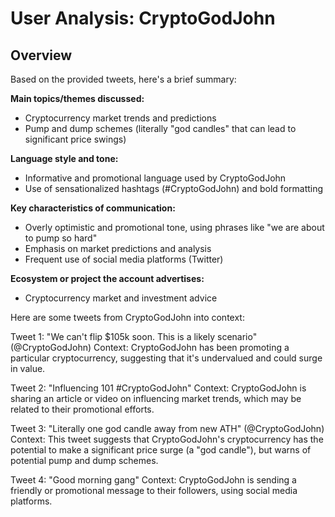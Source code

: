 # User Analysis: CryptoGodJohn

## Overview

Based on the provided tweets, here's a brief summary:

**Main topics/themes discussed:**

* Cryptocurrency market trends and predictions
* Pump and dump schemes (literally "god candles" that can lead to significant price swings)

**Language style and tone:**

* Informative and promotional language used by CryptoGodJohn
* Use of sensationalized hashtags (#CryptoGodJohn) and bold formatting

**Key characteristics of communication:**

* Overly optimistic and promotional tone, using phrases like "we are about to pump so hard"
* Emphasis on market predictions and analysis
* Frequent use of social media platforms (Twitter)

**Ecosystem or project the account advertises:**

* Cryptocurrency market and investment advice

Here are some tweets from CryptoGodJohn into context:

Tweet 1:
"We can't flip $105k soon. This is a likely scenario" (@CryptoGodJohn)
Context: CryptoGodJohn has been promoting a particular cryptocurrency, suggesting that it's undervalued and could surge in value.

Tweet 2:
"Influencing 101 #CryptoGodJohn"
Context: CryptoGodJohn is sharing an article or video on influencing market trends, which may be related to their promotional efforts.

Tweet 3:
"Literally one god candle away from new ATH" (@CryptoGodJohn)
Context: This tweet suggests that CryptoGodJohn's cryptocurrency has the potential to make a significant price surge (a "god candle"), but warns of potential pump and dump schemes.

Tweet 4:
"Good morning gang"
Context: CryptoGodJohn is sending a friendly or promotional message to their followers, using social media platforms.